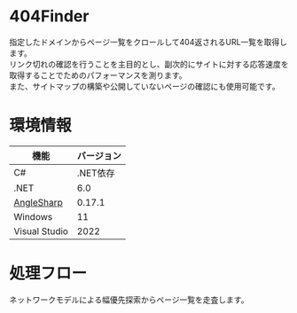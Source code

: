 # 404Finder

指定したドメインからページ一覧をクロールして404返されるURL一覧を取得します。  
リンク切れの確認を行うことを主目的とし、副次的にサイトに対する応答速度を取得することでためのパフォーマンスを測ります。  
また、サイトマップの構築や公開していないページの確認にも使用可能です。  


# 環境情報

|  機能  |  バージョン  |
| ---- | ---- |
|  C#  |  .NET依存  |
|  .NET  |  6.0  |
| [AngleSharp](https://anglesharp.github.io/) | 0.17.1 |
| Windows | 11 |
| Visual Studio | 2022 |


# 処理フロー

ネットワークモデルによる幅優先探索からページ一覧を走査します。  



